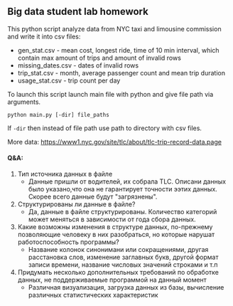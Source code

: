 ## Big data student lab homework

 This python script analyze data from NYC taxi and limousine 
 commission and write it into csv files:  
 * gen_stat.csv - mean cost, longest ride, time of 10 min
  interval, which contain max amount of trips and amount of
  invalid rows  
 * missing_dates.csv - dates of invalid rows  
 * trip_stat.csv - month, average passenger count and mean
 trip duration
 * usage_stat.csv - trip count per day
 
 To launch this script launch main file with python and give file path via arguments.
   ```Shell    
  python main.py [-dir] file_paths   
  ```  
 If `-dir` then instead of file path use path to directory with csv files.  
  
  More data: https://www1.nyc.gov/site/tlc/about/tlc-trip-record-data.page


#### Q&A:  
1) Тип источника данных в файле  
    * Данные пришли от водителей, их собрала TLC. Описани данных было указано,что она не гарантирует точности ээтих данных. Скорее всего данные будут "загрязнены".
2) Структурированы ли данные в файле?
    * Да, данные в файле структурированы. Количество категорий может меняться в зависимости от года сбора данных.
3) Какие возможны изменения в структуре данных, по-прежнему позволяющие человеку в них разобраться, но которые нарушат работоспособность программы?
    * Название колонок синонимани или сокращениями, другая расстановка слов, изменение заглавных букв, другой формат записи времени, название числовых значений строками и т.п
4) Придумать несколько дополнительных требований по обработке данных, не поддерживаемые программой на данный момент
    * Различная визуализация, загрузка данных из базы, вычисление различных статистических характеристик   